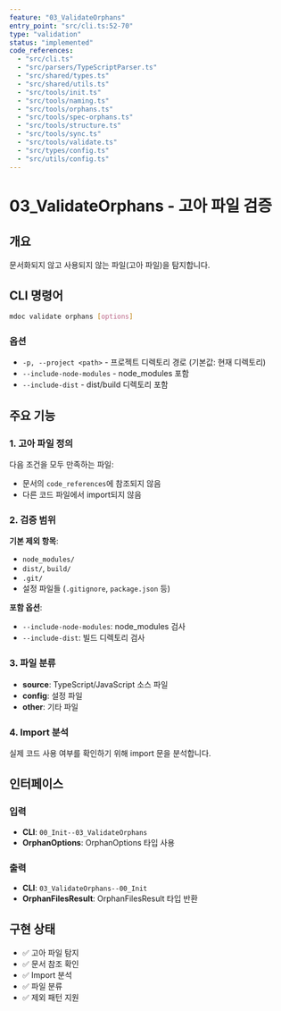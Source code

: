 ```yaml
---
feature: "03_ValidateOrphans"
entry_point: "src/cli.ts:52-70"
type: "validation"
status: "implemented"
code_references:
  - "src/cli.ts"
  - "src/parsers/TypeScriptParser.ts"
  - "src/shared/types.ts"
  - "src/shared/utils.ts"
  - "src/tools/init.ts"
  - "src/tools/naming.ts"
  - "src/tools/orphans.ts"
  - "src/tools/spec-orphans.ts"
  - "src/tools/structure.ts"
  - "src/tools/sync.ts"
  - "src/tools/validate.ts"
  - "src/types/config.ts"
  - "src/utils/config.ts"
---
```


# 03_ValidateOrphans - 고아 파일 검증

## 개요

문서화되지 않고 사용되지 않는 파일(고아 파일)을 탐지합니다.

## CLI 명령어

```bash
mdoc validate orphans [options]
```

### 옵션

- `-p, --project <path>` - 프로젝트 디렉토리 경로 (기본값: 현재 디렉토리)
- `--include-node-modules` - node_modules 포함
- `--include-dist` - dist/build 디렉토리 포함

## 주요 기능

### 1. 고아 파일 정의

다음 조건을 모두 만족하는 파일:
- 문서의 `code_references`에 참조되지 않음
- 다른 코드 파일에서 import되지 않음

### 2. 검증 범위

**기본 제외 항목**:
- `node_modules/`
- `dist/`, `build/`
- `.git/`
- 설정 파일들 (`.gitignore`, `package.json` 등)

**포함 옵션**:
- `--include-node-modules`: node_modules 검사
- `--include-dist`: 빌드 디렉토리 검사

### 3. 파일 분류

- **source**: TypeScript/JavaScript 소스 파일
- **config**: 설정 파일
- **other**: 기타 파일

### 4. Import 분석

실제 코드 사용 여부를 확인하기 위해 import 문을 분석합니다.

## 인터페이스

### 입력

- **CLI**: `00_Init--03_ValidateOrphans`
- **OrphanOptions**: OrphanOptions 타입 사용

### 출력

- **CLI**: `03_ValidateOrphans--00_Init`
- **OrphanFilesResult**: OrphanFilesResult 타입 반환

## 구현 상태

- ✅ 고아 파일 탐지
- ✅ 문서 참조 확인
- ✅ Import 분석
- ✅ 파일 분류
- ✅ 제외 패턴 지원
